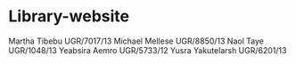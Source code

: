 # Library-website
Martha Tibebu                    UGR/7017/13
Michael Mellese                  UGR/8850/13
Naol Taye                        UGR/1048/13
Yeabsira Aemro                   UGR/5733/12
Yusra Yakutelarsh                UGR/6201/13
